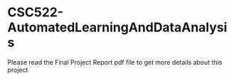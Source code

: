 # CSC522-AutomatedLearningAndDataAnalysis

Please read the Final Project Report pdf file to get more details about this project
